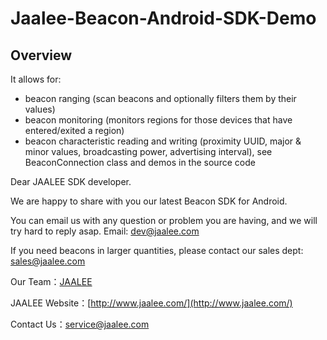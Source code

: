 Jaalee-Beacon-Android-SDK-Demo
============================

## Overview ##

It allows for:
- beacon ranging (scan beacons and optionally filters them by their values)
- beacon monitoring (monitors regions for those devices that have entered/exited a region)
- beacon characteristic reading and writing (proximity UUID, major & minor values, broadcasting power, advertising interval), see BeaconConnection class and demos in the source code

Dear JAALEE SDK developer.

We are happy to share with you our latest Beacon SDK for Android.

You can email us with any question or problem you are having, and we will try hard to reply asap. Email: dev@jaalee.com

If you need beacons in larger quantities, please contact our sales dept: sales@jaalee.com

Our Team：[JAALEE](http://www.jaalee.com/)

JAALEE Website：[http://www.jaalee.com/](http://www.jaalee.com/)

Contact Us：service@jaalee.com

